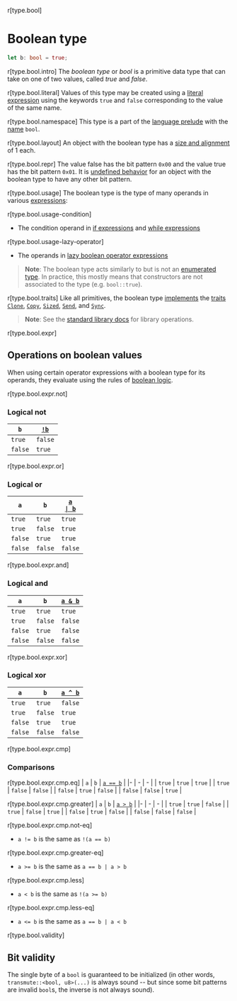 r[type.bool]
# Boolean type

```rust
let b: bool = true;
```

r[type.bool.intro]
The *boolean type* or *bool* is a primitive data type that can take on one of
two values, called *true* and *false*.

r[type.bool.literal]
Values of this type may be created using a [literal expression] using the
keywords `true` and `false` corresponding to the value of the same name.

r[type.bool.namespace]
This type is a part of the [language prelude] with the [name] `bool`.

r[type.bool.layout]
An object with the boolean type has a [size and alignment] of 1 each.

r[type.bool.repr]
The value false has the bit pattern `0x00` and the value true has the bit pattern
`0x01`. It is [undefined behavior] for an object with the boolean type to have
any other bit pattern.

r[type.bool.usage]
The boolean type is the type of many operands in various [expressions]:

r[type.bool.usage-condition]
* The condition operand in [if expressions] and [while expressions]

r[type.bool.usage-lazy-operator]
* The operands in [lazy boolean operator expressions][lazy]

> **Note**: The boolean type acts similarly to but is not an [enumerated type].
In practice, this mostly means that constructors are not associated to the type
(e.g. `bool::true`).

r[type.bool.traits]
Like all primitives, the boolean type [implements][p-impl] the
[traits][p-traits] [`Clone`][p-clone], [`Copy`][p-copy], [`Sized`][p-sized],
[`Send`][p-send], and [`Sync`][p-sync].

> **Note**: See the [standard library docs](bool) for library operations.

r[type.bool.expr]
## Operations on boolean values

When using certain operator expressions with a boolean type for its operands, 
they evaluate using the rules of [boolean logic].

r[type.bool.expr.not]
### Logical not

| `b` | [`!b`][op-not] |
|- | - |
| `true` | `false` |
| `false` | `true` |

r[type.bool.expr.or]
### Logical or

| `a` | `b` | [<code>a &#124; b</code>][op-or] |
|- | - | - |
| `true` | `true` | `true` |
| `true` | `false` | `true` |
| `false` | `true` | `true` |
| `false` | `false` | `false` |

r[type.bool.expr.and]
### Logical and

| `a` | `b` | [`a & b`][op-and] |
|- | - | - |
| `true` | `true` | `true` |
| `true` | `false` | `false` |
| `false` | `true` | `false` |
| `false` | `false` | `false` |

r[type.bool.expr.xor]
### Logical xor

| `a` | `b` | [`a ^ b`][op-xor] |
|- | - | - |
| `true` | `true` | `false` |
| `true` | `false` | `true` |
| `false` | `true` | `true` |
| `false` | `false` | `false` |

r[type.bool.expr.cmp]
### Comparisons

r[type.bool.expr.cmp.eq]
| `a` | `b` | [`a == b`][op-compare] |
|- | - | - |
| `true` | `true` | `true` |
| `true` | `false` | `false` |
| `false` | `true` | `false` |
| `false` | `false` | `true` |

r[type.bool.expr.cmp.greater]
| `a` | `b` | [`a > b`][op-compare] |
|- | - | - |
| `true` | `true` | `false` |
| `true` | `false` | `true` |
| `false` | `true` | `false` |
| `false` | `false` | `false` |

r[type.bool.expr.cmp.not-eq]
* `a != b` is the same as `!(a == b)`

r[type.bool.expr.cmp.greater-eq]
* `a >= b` is the same as `a == b | a > b`

r[type.bool.expr.cmp.less]
* `a < b` is the same as `!(a >= b)`

r[type.bool.expr.cmp.less-eq]
* `a <= b` is the same as `a == b | a < b`

r[type.bool.validity]
## Bit validity

The single byte of a `bool` is guaranteed to be initialized (in other words,
`transmute::<bool, u8>(...)` is always sound -- but since some bit patterns
are invalid `bool`s, the inverse is not always sound).

[boolean logic]: https://en.wikipedia.org/wiki/Boolean_algebra
[enumerated type]: enum.md
[expressions]: ../expressions.md
[if expressions]: ../expressions/if-expr.md#if-expressions
[language prelude]: ../names/preludes.md#language-prelude
[lazy]: ../expressions/operator-expr.md#lazy-boolean-operators
[literal expression]: ../expressions/literal-expr.md
[name]: ../names.md
[op-and]: ../expressions/operator-expr.md#arithmetic-and-logical-binary-operators
[op-compare]: ../expressions/operator-expr.md#comparison-operators
[op-not]: ../expressions/operator-expr.md#negation-operators
[op-or]: ../expressions/operator-expr.md#arithmetic-and-logical-binary-operators
[op-xor]: ../expressions/operator-expr.md#arithmetic-and-logical-binary-operators
[p-clone]: ../special-types-and-traits.md#clone
[p-copy]: ../special-types-and-traits.md#copy
[p-impl]: ../items/implementations.md
[p-send]: ../special-types-and-traits.md#send
[p-sized]: ../special-types-and-traits.md#sized
[p-sync]: ../special-types-and-traits.md#sync
[p-traits]: ../items/traits.md
[size and alignment]: ../type-layout.md#size-and-alignment
[undefined behavior]: ../behavior-considered-undefined.md
[while expressions]: ../expressions/loop-expr.md#predicate-loops
